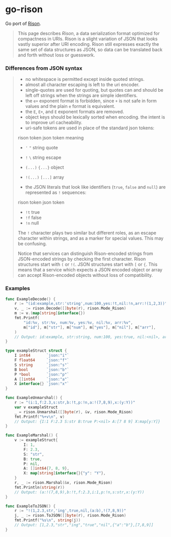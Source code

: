 # go-rison

Go port of [Rison](https://github.com/Nanonid/rison).

> This page describes _Rison_, a data serialization format optimized for
> compactness in URIs. Rison is a slight variation of JSON that looks vastly
> superior after URI encoding. Rison still expresses exactly the same set of
> data structures as JSON, so data can be translated back and forth without loss
> or guesswork.

### Differences from JSON syntax

>   * no whitespace is permitted except inside quoted strings. 
>   * almost all character escaping is left to the uri encoder. 
>   * single-quotes are used for quoting, but quotes can and should be left off strings when the strings are simple identifiers. 
>   * the `e+` exponent format is forbidden, since `+` is not safe in form values and the plain `e` format is equivalent. 
>   * the `E`, `E+`, and `E` exponent formats are removed. 
>   * object keys should be lexically sorted when encoding. the intent is to improve url cacheability. 
>   * uri-safe tokens are used in place of the standard json tokens: 
>
> rison token json token  meaning
>
> * `'` `"` string quote
> * `!` `\` string escape
> * `(...)` `{...}` object
> * `!(...)` `[...]` array
>
> * the JSON literals that look like identifiers (`true`, `false` and `null`) are represented as `!` sequences: 
>
> rison token json token
>
> * `!t` true
> * `!f` false
> * `!n` null
>
> The `!` character plays two similar but different roles, as an escape
> character within strings, and as a marker for special values. This may be
> confusing.
>
> Notice that services can distinguish Rison-encoded strings from JSON-encoded
> strings by checking the first character. Rison structures start with `(` or
> `!(`. JSON structures start with `[` or `{`. This means that a service which
> expects a JSON encoded object or array can accept Rison-encoded objects
> without loss of compatibility.

### Examples

```go
func ExampleDecode() {
	r := "(id:example,str:'string',num:100,yes:!t,nil:!n,arr:!(1,2,3))"
	v, _ := rison.Decode([]byte(r), rison.Mode_Rison)
	m := v.(map[string]interface{})
	fmt.Printf(
		"id:%v, str:%v, num:%v, yes:%v, nil:%v, arr:%v",
		m["id"], m["str"], m["num"], m["yes"], m["nil"], m["arr"],
	)
	// Output: id:example, str:string, num:100, yes:true, nil:<nil>, arr:[1 2 3]
}

type exampleStruct struct {
	I int64       `json:"i"`
	F float64     `json:"f"`
	S string      `json:"s"`
	B bool        `json:"b"`
	P *bool       `json:"p"`
	A []int64     `json:"a"`
	X interface{} `json:"x"`
}

func ExampleUnmarshal() {
	r := "(i:1,f:2.3,s:str,b:!t,p:!n,a:!(7,8,9),x:(y:Y))"
	var v exampleStruct
	_ = rison.Unmarshal([]byte(r), &v, rison.Mode_Rison)
	fmt.Printf("%+v\n", v)
	// Output: {I:1 F:2.3 S:str B:true P:<nil> A:[7 8 9] X:map[y:Y]}
}

func ExampleMarshal() {
	v := exampleStruct{
		I: 1,
		F: 2.3,
		S: "str",
		B: true,
		P: nil,
		A: []int64{7, 8, 9},
		X: map[string]interface{}{"y": "Y"},
	}
	r, _ := rison.Marshal(&v, rison.Mode_Rison)
	fmt.Println(string(r))
	// Output: (a:!(7,8,9),b:!t,f:2.3,i:1,p:!n,s:str,x:(y:Y))
}

func ExampleToJSON() {
	r := "!(1,2.3,str,'ing',true,nil,(a:b),!(7,8,9))"
	j, _ := rison.ToJSON([]byte(r), rison.Mode_Rison)
	fmt.Printf("%s\n", string(j))
	// Output: [1,2.3,"str","ing","true","nil",{"a":"b"},[7,8,9]]
}
```
